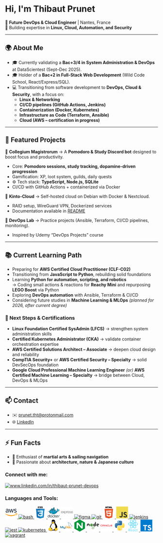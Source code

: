 # Hi, I'm Thibaut Prunet  

🎯 **Future DevOps & Cloud Engineer** | Nantes, France  
🔧 Building expertise in **Linux, Cloud, Automation, and Security**  

---

## 🌍 About Me  

- 🎓 Currently validating a **Bac+3/4 in System Administration & DevOps** at DataScientest (Sept–Dec 2025).  
- 🎓 Holder of a **Bac+2 in Full-Stack Web Development** (Wild Code School, React/Express/SQL).  
- 💻 Transitioning from software development to **DevOps, Cloud & Security**, with a focus on:  
  - **Linux & Networking**  
  - **CI/CD pipelines (GitHub Actions, Jenkins)**  
  - **Containerization (Docker, Kubernetes)**  
  - **Infrastructure as Code (Terraform, Ansible)**  
  - **Cloud (AWS – certification in progress)**  

---

## 📂 Featured Projects  

🔹 **Collegium Magistrorum** → A **Pomodoro & Study Discord bot** designed to boost focus and productivity.  
- Core: **Pomodoro sessions, study tracking, dopamine-driven progression**  
- Gamification: XP, loot system, guilds, daily quests  
- ⚙️ Tech stack: **TypeScript, Node.js, SQLite**  
- CI/CD with GitHub Actions + containerized via Docker  

🔹 **Kinto-Cloud** → Self-hosted cloud on Debian with Docker & Nextcloud.  
- RAID setup, WireGuard VPN, Dockerized services  
- Documentation available in [README](https://github.com/Largoet/KintoCloud-)  

🔹 **DevOps Lab** → Practice projects (Ansible, Terraform, CI/CD pipelines, monitoring).  
- Inspired by Udemy “DevOps Projects” course  

---

## 📚 Current Learning Path  

- Preparing for **AWS Certified Cloud Practitioner (CLF-C02)**  
- Transitioning from **JavaScript to Python**, rebuilding solid foundations  
- Learning **Python for automation, scripting, and robotics**  
  → Coding small actions & reactions for **Reachy Mini** and repurposing **LEGO Boost** via Python  
- Exploring **DevOps automation** with Ansible, Terraform & CI/CD  
- Considering future studies in **Machine Learning & MLOps** *(planned for 2026, after current degree)*  

### 🧭 Next Steps & Certifications  

- **Linux Foundation Certified SysAdmin (LFCS)** → strengthen system administration skills  
- **Certified Kubernetes Administrator (CKA)** → validate container orchestration expertise  
- **AWS Certified Solutions Architect – Associate** → deepen cloud design and reliability  
- **CompTIA Security+** or **AWS Certified Security – Specialty** → solid DevSecOps foundation  
- **Google Cloud Professional Machine Learning Engineer** *(or)* **AWS Certified Machine Learning – Specialty** → bridge between Cloud, DevOps & MLOps  


---

## 📫 Contact  

- ✉️ prunet.tht@protonmail.com  
- 🌐 [LinkedIn](https://www.linkedin.com/in/thibaut-prunet-devops/)  

---

## ⚡ Fun Facts  

- 🥋 Enthusiast of **martial arts & sailing navigation**   
- 🌳 Passionate about **architecture, nature & Japanese culture**  


<h3 align="left">Connect with me:</h3>
<p align="left">
<a href="https://www.linkedin.com/in/thibaut-prunet-devops/" target="blank"><img align="center" src="https://raw.githubusercontent.com/rahuldkjain/github-profile-readme-generator/master/src/images/icons/Social/linked-in-alt.svg" alt="www.linkedin.com/in/thibaut-prunet-devops" height="30" width="40" /></a>
</p>

<h3 align="left">Languages and Tools:</h3>
<p align="left"> <a href="https://aws.amazon.com" target="_blank" rel="noreferrer"> <img src="https://raw.githubusercontent.com/devicons/devicon/master/icons/amazonwebservices/amazonwebservices-original-wordmark.svg" alt="aws" width="40" height="40"/> </a> <a href="https://www.gnu.org/software/bash/" target="_blank" rel="noreferrer"> <img src="https://www.vectorlogo.zone/logos/gnu_bash/gnu_bash-icon.svg" alt="bash" width="40" height="40"/> </a> <a href="https://www.w3schools.com/css/" target="_blank" rel="noreferrer"> <img src="https://raw.githubusercontent.com/devicons/devicon/master/icons/css3/css3-original-wordmark.svg" alt="css3" width="40" height="40"/> </a> <a href="https://www.docker.com/" target="_blank" rel="noreferrer"> <img src="https://raw.githubusercontent.com/devicons/devicon/master/icons/docker/docker-original-wordmark.svg" alt="docker" width="40" height="40"/> </a> <a href="https://expressjs.com" target="_blank" rel="noreferrer"> <img src="https://raw.githubusercontent.com/devicons/devicon/master/icons/express/express-original-wordmark.svg" alt="express" width="40" height="40"/> </a> <a href="https://www.figma.com/" target="_blank" rel="noreferrer"> <img src="https://www.vectorlogo.zone/logos/figma/figma-icon.svg" alt="figma" width="40" height="40"/> </a> <a href="https://git-scm.com/" target="_blank" rel="noreferrer"> <img src="https://www.vectorlogo.zone/logos/git-scm/git-scm-icon.svg" alt="git" width="40" height="40"/> </a> <a href="https://www.w3.org/html/" target="_blank" rel="noreferrer"> <img src="https://raw.githubusercontent.com/devicons/devicon/master/icons/html5/html5-original-wordmark.svg" alt="html5" width="40" height="40"/> </a> <a href="https://developer.mozilla.org/en-US/docs/Web/JavaScript" target="_blank" rel="noreferrer"> <img src="https://raw.githubusercontent.com/devicons/devicon/master/icons/javascript/javascript-original.svg" alt="javascript" width="40" height="40"/> </a> <a href="https://www.jenkins.io" target="_blank" rel="noreferrer"> <img src="https://www.vectorlogo.zone/logos/jenkins/jenkins-icon.svg" alt="jenkins" width="40" height="40"/> </a> <a href="https://jestjs.io" target="_blank" rel="noreferrer"> <img src="https://www.vectorlogo.zone/logos/jestjsio/jestjsio-icon.svg" alt="jest" width="40" height="40"/> </a> <a href="https://kubernetes.io" target="_blank" rel="noreferrer"> <img src="https://www.vectorlogo.zone/logos/kubernetes/kubernetes-icon.svg" alt="kubernetes" width="40" height="40"/> </a> <a href="https://www.linux.org/" target="_blank" rel="noreferrer"> <img src="https://raw.githubusercontent.com/devicons/devicon/master/icons/linux/linux-original.svg" alt="linux" width="40" height="40"/> </a> <a href="https://www.mysql.com/" target="_blank" rel="noreferrer"> <img src="https://raw.githubusercontent.com/devicons/devicon/master/icons/mysql/mysql-original-wordmark.svg" alt="mysql" width="40" height="40"/> </a> <a href="https://www.nginx.com" target="_blank" rel="noreferrer"> <img src="https://raw.githubusercontent.com/devicons/devicon/master/icons/nginx/nginx-original.svg" alt="nginx" width="40" height="40"/> </a> <a href="https://nodejs.org" target="_blank" rel="noreferrer"> <img src="https://raw.githubusercontent.com/devicons/devicon/master/icons/nodejs/nodejs-original-wordmark.svg" alt="nodejs" width="40" height="40"/> </a> <a href="https://www.oracle.com/" target="_blank" rel="noreferrer"> <img src="https://raw.githubusercontent.com/devicons/devicon/master/icons/oracle/oracle-original.svg" alt="oracle" width="40" height="40"/> </a> <a href="https://www.python.org" target="_blank" rel="noreferrer"> <img src="https://raw.githubusercontent.com/devicons/devicon/master/icons/python/python-original.svg" alt="python" width="40" height="40"/> </a> <a href="https://reactjs.org/" target="_blank" rel="noreferrer"> <img src="https://raw.githubusercontent.com/devicons/devicon/master/icons/react/react-original-wordmark.svg" alt="react" width="40" height="40"/> </a> <a href="https://www.typescriptlang.org/" target="_blank" rel="noreferrer"> <img src="https://raw.githubusercontent.com/devicons/devicon/master/icons/typescript/typescript-original.svg" alt="typescript" width="40" height="40"/> </a> <a href="https://www.vagrantup.com/" target="_blank" rel="noreferrer"> <img src="https://www.vectorlogo.zone/logos/vagrantup/vagrantup-icon.svg" alt="vagrant" width="40" height="40"/> </a> </p>



